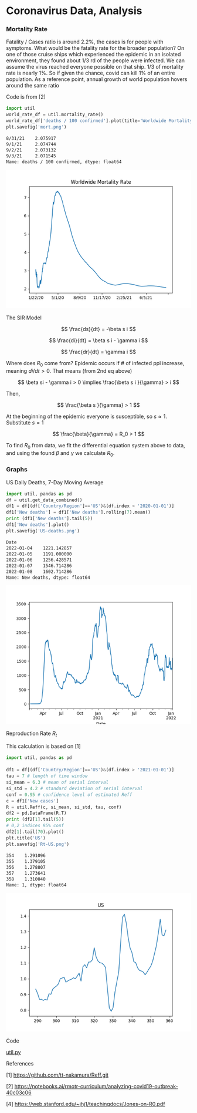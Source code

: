 # Coronavirus Data, Analysis

### Mortality Rate

Fatality / Cases ratio is around 2.2%, the cases is for people with
symptoms. What would be the fatality rate for the broader population?
On one of those cruise ships which experienced the epidemic in an
isolated environment, they found about 1/3 rd of the people were
infected. We can assume the virus reached everyone possible on that
ship. 1/3 of mortality rate is nearly 1%. So if given the chance,
covid can kill 1% of an entire population. As a reference point,
annual growth of world population hovers around the same ratio


Code is from [2]

<a mame='mortality'/>

```python
import util
world_rate_df = util.mortality_rate()
world_rate_df['deaths / 100 confirmed'].plot(title='Worldwide Mortality Rate')
plt.savefig('mort.png')
```

```text
8/31/21    2.075917
9/1/21     2.074744
9/2/21     2.073132
9/3/21     2.071545
Name: deaths / 100 confirmed, dtype: float64
```

![](mort.png)


The SIR Model

$$
\frac{ds}{dt} = -\beta s i
$$

$$
\frac{di}{dt} = \beta s i - \gamma i
$$

$$
\frac{dr}{dt} = \gamma i
$$

Where does $R_0$ come from? Epidemic occurs if \# of infected ppl
increase, meaning $di / dt > 0$. That means (from 2nd eq above)

$$
\beta si - \gamma i > 0  \implies \frac{\beta s i }{\gamma} > i
$$

Then,

$$
\frac{\beta s }{\gamma} > 1
$$

At the beginning of the epidemic everyone is susceptible, so $s
\approx 1$. Substitute $s=1$

$$
\frac{\beta}{\gamma} = R_0 > 1
$$

To find $R_0$ from data, we fit the differential equation system above
to data, and using the found $\beta$ and $\gamma$ we calculate $R_0$.

### Graphs

<a name='usdailydeath'/>

US Daily Deaths, 7-Day Moving Average

```python
import util, pandas as pd
df = util.get_data_combined()
df1 = df[(df['Country/Region']=='US')&(df.index > '2020-01-01')]
df1['New deaths'] = df1['New deaths'].rolling(7).mean()
print (df1['New deaths'].tail(5))
df1['New deaths'].plot()
plt.savefig('US-deaths.png')
```

```text
Date
2022-01-04    1221.142857
2022-01-05    1191.000000
2022-01-06    1256.428571
2022-01-07    1546.714286
2022-01-08    1602.714286
Name: New deaths, dtype: float64
```

![](US-deaths.png)

<a name='Rt'/>

Reproduction Rate $R_t$

This calculation is based on [1]

```python
import util, pandas as pd

df1 = df[(df['Country/Region']=='US')&(df.index > '2021-01-01')]
tau = 7 # length of time window
si_mean = 6.3 # mean of serial interval
si_std = 4.2 # standard deviation of serial interval
conf = 0.95 # confidence level of estimated Reff
c = df1['New cases']
R = util.Reff(c, si_mean, si_std, tau, conf)
df2 = pd.DataFrame(R.T)
print (df2[1].tail(5))
# 0,2 indices 95% conf
df2[1].tail(70).plot()
plt.title('US')
plt.savefig('Rt-US.png')
```

```text
354    1.291096
355    1.379105
356    1.278807
357    1.273641
358    1.310040
Name: 1, dtype: float64
```

![](Rt-US.png)






Code

[util.py](util.py)

References

[1] https://github.com/tt-nakamura/Reff.git

[2] https://notebooks.ai/rmotr-curriculum/analyzing-covid19-outbreak-40c03c06

[4] https://web.stanford.edu/~jhj1/teachingdocs/Jones-on-R0.pdf


